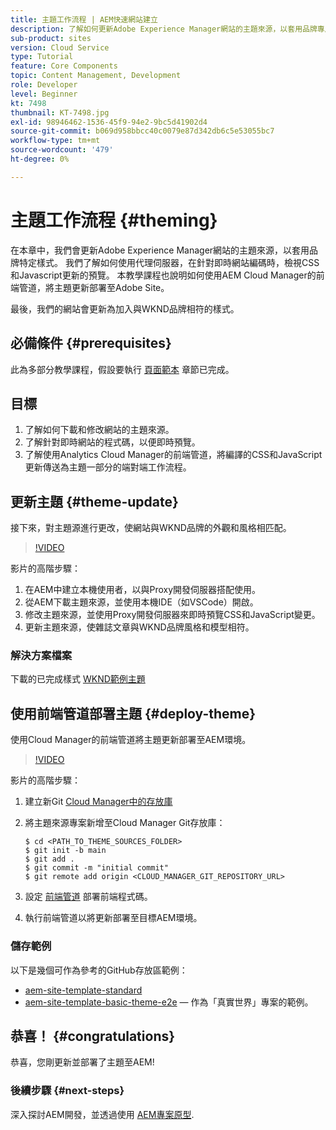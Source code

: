 ```yaml
---
title: 主題工作流程 | AEM快速網站建立
description: 了解如何更新Adobe Experience Manager網站的主題來源，以套用品牌專屬的樣式。 了解如何使用Proxy伺服器檢視CSS和Javascript更新的即時預覽。 本教學課程也說明如何使用AEM Cloud Manager的前端管道，將主題更新部署至Adobe Site。
sub-product: sites
version: Cloud Service
type: Tutorial
feature: Core Components
topic: Content Management, Development
role: Developer
level: Beginner
kt: 7498
thumbnail: KT-7498.jpg
exl-id: 98946462-1536-45f9-94e2-9bc5d41902d4
source-git-commit: b069d958bbcc40c0079e87d342db6c5e53055bc7
workflow-type: tm+mt
source-wordcount: '479'
ht-degree: 0%

---
```


# 主題工作流程 {#theming}

在本章中，我們會更新Adobe Experience Manager網站的主題來源，以套用品牌特定樣式。 我們了解如何使用代理伺服器，在針對即時網站編碼時，檢視CSS和Javascript更新的預覽。 本教學課程也說明如何使用AEM Cloud Manager的前端管道，將主題更新部署至Adobe Site。

最後，我們的網站會更新為加入與WKND品牌相符的樣式。

## 必備條件 {#prerequisites}

此為多部分教學課程，假設要執行 [頁面範本](./page-templates.md) 章節已完成。

## 目標

1. 了解如何下載和修改網站的主題來源。
1. 了解針對即時網站的程式碼，以便即時預覽。
1. 了解使用Analytics Cloud Manager的前端管道，將編譯的CSS和JavaScript更新傳送為主題一部分的端對端工作流程。

## 更新主題 {#theme-update}

接下來，對主題源進行更改，使網站與WKND品牌的外觀和風格相匹配。

>[!VIDEO](https://video.tv.adobe.com/v/332918/?quality=12&learn=on)

影片的高階步驟：

1. 在AEM中建立本機使用者，以與Proxy開發伺服器搭配使用。
1. 從AEM下載主題來源，並使用本機IDE（如VSCode）開啟。
1. 修改主題來源，並使用Proxy開發伺服器來即時預覽CSS和JavaScript變更。
1. 更新主題來源，使雜誌文章與WKND品牌風格和模型相符。

### 解決方案檔案

下載的已完成樣式 [WKND範例主題](assets/theming/WKND-THEME-src-1.1.zip)

## 使用前端管道部署主題 {#deploy-theme}

使用Cloud Manager的前端管道將主題更新部署至AEM環境。

>[!VIDEO](https://video.tv.adobe.com/v/338722/?quality=12&learn=on)

影片的高階步驟：

1. 建立新Git [Cloud Manager中的存放庫](https://experienceleague.adobe.com/docs/experience-manager-cloud-manager/using/managing-code/cloud-manager-repositories.html)
1. 將主題來源專案新增至Cloud Manager Git存放庫：

   ```shell
   $ cd <PATH_TO_THEME_SOURCES_FOLDER>
   $ git init -b main
   $ git add .
   $ git commit -m "initial commit"
   $ git remote add origin <CLOUD_MANAGER_GIT_REPOSITORY_URL>
   ```

1. 設定 [前端管道](https://experienceleague.adobe.com/docs/experience-manager-cloud-service/implementing/using-cloud-manager/cicd-pipelines/introduction-ci-cd-pipelines.html) 部署前端程式碼。
1. 執行前端管道以將更新部署至目標AEM環境。

### 儲存範例

以下是幾個可作為參考的GitHub存放區範例：

* [aem-site-template-standard](https://github.com/adobe/aem-site-template-standard)
* [aem-site-template-basic-theme-e2e](https://github.com/adobe/aem-site-template-basic-theme-e2e)  — 作為「真實世界」專案的範例。

## 恭喜！ {#congratulations}

恭喜，您剛更新並部署了主題至AEM!

### 後續步驟 {#next-steps}

深入探討AEM開發，並透過使用 [AEM專案原型](../project-archetype/overview.md).
